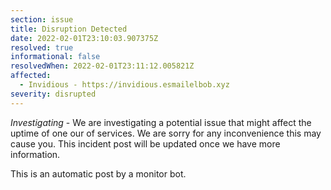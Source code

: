 ```yaml
---
section: issue
title: Disruption Detected
date: 2022-02-01T23:10:03.907375Z
resolved: true
informational: false
resolvedWhen: 2022-02-01T23:11:12.005821Z
affected:
  - Invidious - https://invidious.esmailelbob.xyz
severity: disrupted
---
```

*Investigating* - We are investigating a potential issue that might affect the uptime of one our of services. We are sorry for any inconvenience this may cause you. This incident post will be updated once we have more information.

This is an automatic post by a monitor bot.
        